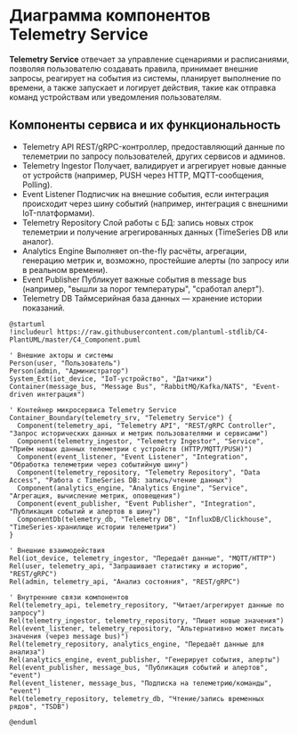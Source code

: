 
# Диаграмма компонентов Telemetry Service

**Telemetry Service** отвечает за управление сценариями и расписаниями, позволяя пользователю создавать правила, 
принимает внешние запросы, реагирует на события из системы, 
планирует выполнение по времени, а также запускает и логирует действия, 
такие как отправка команд устройствам или уведомления пользователям.

## Компоненты сервиса и их функциональность
- Telemetry API REST/gRPC-контроллер, предоставляющий данные по телеметрии по запросу пользователей, других сервисов и админов.
- Telemetry Ingestor Получает, валидирует и агрегирует новые данные от устройств (например, PUSH через HTTP, MQTT-сообщения, Polling).
- Event Listener Подписчик на внешние события, если интеграция происходит через шину событий (например, интеграция с внешними IoT-платформами).
- Telemetry Repository Слой работы с БД: запись новых строк телеметрии и получение агрегированных данных (TimeSeries DB или аналог).
- Analytics Engine Выполняет on-the-fly расчёты, агрегации, генерацию метрик и, возможно, простейшие алерты (по запросу или в реальном времени).
- Event Publisher Публикует важные события в message bus (например, "вышли за порог температуры", "сработал алерт").
- Telemetry DB Таймсерийная база данных — хранение истории показаний.

```puml
@startuml
!includeurl https://raw.githubusercontent.com/plantuml-stdlib/C4-PlantUML/master/C4_Component.puml

' Внешние акторы и системы
Person(user, "Пользователь")
Person(admin, "Администратор")
System_Ext(iot_device, "IoT-устройство", "Датчики")
Container(message_bus, "Message Bus", "RabbitMQ/Kafka/NATS", "Event-driven интеграция")

' Контейнер микросервиса Telemetry Service
Container_Boundary(telemetry_srv, "Telemetry Service") {
  Component(telemetry_api, "Telemetry API", "REST/gRPC Controller", "Запрос исторических данных и метрик пользователями и сервисами")
  Component(telemetry_ingestor, "Telemetry Ingestor", "Service", "Приём новых данных телеметрии c устройств (HTTP/MQTT/PUSH)")
  Component(event_listener, "Event Listener", "Integration", "Обработка телеметрии через событийную шину")
  Component(telemetry_repository, "Telemetry Repository", "Data Access", "Работа с TimeSeries DB: запись/чтение данных")
  Component(analytics_engine, "Analytics Engine", "Service", "Агрегация, вычисление метрик, оповещения")
  Component(event_publisher, "Event Publisher", "Integration", "Публикация событий и алертов в шину")
  ComponentDb(telemetry_db, "Telemetry DB", "InfluxDB/Clickhouse", "TimeSeries-хранилище истории телеметрии")
}

' Внешние взаимодействия
Rel(iot_device, telemetry_ingestor, "Передаёт данные", "MQTT/HTTP")
Rel(user, telemetry_api, "Запрашивает статистику и историю", "REST/gRPC")
Rel(admin, telemetry_api, "Анализ состояния", "REST/gRPC")

' Внутренние связи компонентов
Rel(telemetry_api, telemetry_repository, "Читает/агрегирует данные по запросу")
Rel(telemetry_ingestor, telemetry_repository, "Пишет новые значения")
Rel(event_listener, telemetry_repository, "Альтернативно может писать значения (через message bus)")
Rel(telemetry_repository, analytics_engine, "Передаёт данные для анализа")
Rel(analytics_engine, event_publisher, "Генерирует события, алерты")
Rel(event_publisher, message_bus, "Публикация событий и алертов", "event")
Rel(event_listener, message_bus, "Подписка на телеметрию/команды", "event")
Rel(telemetry_repository, telemetry_db, "Чтение/запись временных рядов", "TSDB")

@enduml
```